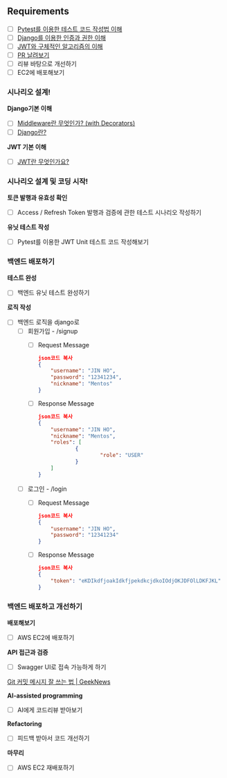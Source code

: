 ## Requirements

- [ ]  [Pytest를 이용한 테스트 코드 작성법 이해](./Django/Pytest.md)
- [ ]  [Django를 이용한 인증과 권한 이해](./Django/인증과권한.md)
- [ ]  [JWT와 구체적인 알고리즘의 이해](./Django/JWT.md)
- [ ]  [PR 날려보기](./Django/PR.md)
- [ ]  리뷰 바탕으로 개선하기
- [ ]  EC2에 배포해보기

### 시나리오 설계!

**Django기본 이해**

- [ ]  [Middleware란 무엇인가? (with Decorators)](./Django/Middleware.md)
- [ ]  [Django란?](./Django/django.md)

**JWT 기본 이해**

- [ ]  [JWT란 무엇인가요?](./Django/JWTcode.md)

### 시나리오 설계 및 코딩 시작!

**토큰 발행과 유효성 확인**

- [ ]  Access / Refresh Token 발행과 검증에 관한 테스트 시나리오 작성하기

**유닛 테스트 작성**

- [ ]  Pytest를 이용한 JWT Unit 테스트 코드 작성해보기

### 백엔드 배포하기

**테스트 완성**

- [ ]  백엔드 유닛 테스트 완성하기

**로직 작성**

- [ ]  백엔드 로직을 django로
    - [ ]  회원가입 - /signup
        - [ ]  Request Message
            
            ```json
            json코드 복사
            {
            	"username": "JIN HO",
            	"password": "12341234",
            	"nickname": "Mentos"
            }
            
            ```
            
        - [ ]  Response Message
            
            ```json
            json코드 복사
            {
            	"username": "JIN HO",
            	"nickname": "Mentos",
            	"roles": [
            			{
            					"role": "USER"
            			}
            	]
            }
            
            ```
            
    - [ ]  로그인 - /login
        - [ ]  Request Message
            
            ```json
            json코드 복사
            {
            	"username": "JIN HO",
            	"password": "12341234"
            }
            
            ```
            
        - [ ]  Response Message
            
            ```json
            json코드 복사
            {
            	"token": "eKDIkdfjoakIdkfjpekdkcjdkoIOdjOKJDFOlLDKFJKL"
            }
            
            ```
            

### 백엔드 배포하고 개선하기

**배포해보기**

- [ ]  AWS EC2에 배포하기

**API 접근과 검증**

- [ ]  Swagger UI로 접속 가능하게 하기

[Git 커밋 메시지 잘 쓰는 법 | GeekNews](https://news.hada.io/topic?id=9178&utm_source=slack&utm_medium=bot&utm_campaign=TQ595477U)

**AI-assisted programming**

- [ ]  AI에게 코드리뷰 받아보기

**Refactoring**

- [ ]  피드백 받아서 코드 개선하기

**마무리**

- [ ]  AWS EC2 재배포하기
